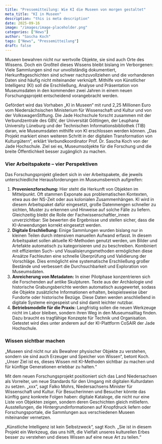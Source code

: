 ```yaml
---
title: "Pressemitteilung: Wie KI die Museen von morgen gestaltet"
meta_title: "KI in Museen"
description: "this is meta description"
date: 2025-09-16
image: "/images/image-placeholder.png"
categories: ["News"]
author: "Sascha Koch"
tags: ["News", "Pressemitteilung"]
draft: false
---
```


Museen bewahren nicht nur wertvolle Objekte, sie sind auch Orte des Wissens. Doch ein Großteil dieses Wissens bleibt bislang im Verborgenen: Viele Sammlungen sind nur unvollständig dokumentiert, Herkunftsgeschichten sind schwer nachzuvollziehen und die vorhandenen Daten sind häufig nicht miteinander verknüpft. Mithilfe von Künstlicher Intelligenz (KI) soll die Erschließung, Analyse und Präsentation von Museumsdaten in den kommenden zwei Jahren in einem neuen Forschungsprojekt entscheidend vorangebracht werden. 

Gefördert wird das Vorhaben „KI in Museen“ mit rund 2,25 Millionen Euro vom Niedersächsischen Ministerium für Wissenschaft und Kultur und von der VolkswagenStiftung. Die Jade Hochschule forscht zusammen mit der Verbundzentrale des GBV, der Universität Göttingen, der Leuphana University Lüneburg und der Technischen Informationsbibliothek (TIB) daran, wie Museumsdaten mithilfe von KI erschlossen werden können. „Das Projekt markiert einen weiteren Schritt in der digitalen Transformation von Kulturgütern“, erklärt Verbundkoordinator Prof. Dr. Sascha Koch von der Jade Hochschule. Ziel sei es, Museumsobjekte für die Forschung und die breite Öffentlichkeit besser zugänglich zu machen.


### Vier Arbeitspakete – vier Perspektiven

Das Forschungsprojekt gliedert sich in vier Arbeitspakete, die jeweils unterschiedliche Herausforderungen im Museumsbereich aufgreifen:

1. **Provenienzforschung:** Hier steht die Herkunft von Objekten im Mittelpunkt. Oft stammen Exponate aus problematischen Kontexten, etwa aus der NS-Zeit oder aus kolonialen Zusammenhängen. KI wird in diesem Arbeitspaket dafür eingesetzt, große Datenmengen schneller zu sichten, Muster zu erkennen und Hinweise auf solche Fälle zu liefern. Gleichzeitig bleibt die Rolle der Fachwissenschaftler_innen unverzichtbar: Sie bewerten die Ergebnisse und stellen sicher, dass die KI-Anwendungen korrekt eingesetzt werden.
2. **Digitale Erschließung:** Einige Sammlungen wurden bislang nur in kleinen Teilen durch intensiven manuellen Aufwand erfasst. In diesem Arbeitspaket sollen aktuelle KI-Methoden genutzt werden, um Bilder und Artefakte automatisch zu kategorisieren und zu beschreiben. Kombiniert mit effizienten Such- und Visualisierungsmethoden ermöglichen diese Ansätze Fachleuten eine schnelle Überprüfung und Validierung der Vorschläge. Dies ermöglicht eine systematische Erschließung großer Bestände und verbessert die Durchsuchbarkeit und Exploration von Museumsdaten.
3. **Anreicherung von Metadaten:** In einer Pilotphase konzentrieren sich die Forschenden auf antike Skulpturen. Texte aus der Archäologie und historische Grabungsberichte werden automatisch ausgewertet, sodass die Objekte zusätzliche Informationen erhalten, beispielsweise über Fundorte oder historische Bezüge. Diese Daten werden anschließend in digitale Systeme eingespeist und sind damit leichter nutzbar.
4. **Betriebsmodelle für die Praxis:** Langfristig sollen die neuen Werkzeuge nicht im Labor bleiben, sondern ihren Weg in den Museumsalltag finden. Dazu braucht es tragfähige Konzepte für Technik und Organisation. Getestet wird dies unter anderem auf der KI-Plattform CoSAIR der Jade Hochschule.


### Wissen sichtbar machen

„Museen sind nicht nur als Bewahrer physischer Objekte zu verstehen, sondern sie sind auch Erzeuger und Speicher von Wissen“, betont Koch. „Unser Ziel ist es, dieses Wissen mit KI-Methoden sichtbar zu machen und für künftige Generationen erlebbar zu halten.“

Mit dem neuen Forschungsprojekt positioniert sich das Land Niedersachsen als Vorreiter, um neue Standards für den Umgang mit digitalen Kulturdaten zu setzen. „xxx“, sagt Falko Mohrs, Niedersachsens Minister für Wissenschaft und Kultur. Für Besucherinnen und Besucher könnte das künftig ganz konkrete Folgen haben: digitale Kataloge, die nicht nur eine Liste von Objekten zeigen, sondern deren Geschichten gleich mitliefern. Ausstellungen, die Hintergrundinformationen auf Knopfdruck liefern oder Forschungsportale, die Sammlungen aus verschiedenen Museen miteinander vernetzen.

„Künstliche Intelligenz ist kein Selbstzweck“, sagt Koch. „Sie ist in diesem Projekt ein Werkzeug, das uns hilft, die Vielfalt unseres kulturellen Erbes besser zu verstehen und dieses Wissen auf eine neue Art zu teilen.“